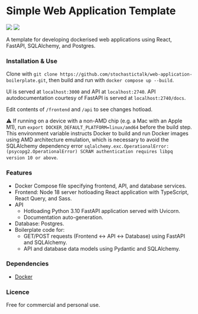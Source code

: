 # Simple Web Application Template

![](https://img.shields.io/github/v/release/stochastictalk/web-application-boilerplate?display_name=tag) ![](https://img.shields.io/github/stars/stochastictalk/web-application-boilerplate?style=social)

A template for developing dockerised web applications using React, FastAPI, SQLAlchemy, and Postgres.

### Installation & Use
Clone with `git clone https://github.com/stochastictalk/web-application-boilerplate.git`, then build and run with `docker compose up --build`.

UI is served at `localhost:3000` and API at `localhost:2740`. API autodocumentation courtesy of FastAPI is served at `localhost:2740/docs`.

Edit contents of `/frontend` and `/api` to see changes hotload.

:warning: If running on a device with a non-AMD chip (e.g. a Mac with an Apple M1), run `export DOCKER_DEFAULT_PLATFORM=linux/amd64` before the build step. This environment variable instructs Docker to build and run Docker images using AMD architecture emulation, which is necessary to avoid the SQLAlchemy dependency error `sqlalchemy.exc.OperationalError: (psycopg2.OperationalError) SCRAM authentication requires libpq version 10 or above`.

### Features

* Docker Compose file specifying frontend, API, and database services.
* Frontend: Node 18 server hotloading React application with TypeScript, React Query, and Sass.
* API
    * Hotloading Python 3.10 FastAPI application served with Uvicorn.
    * Documentation auto-generation.
* Database: Postgres.
* Boilerplate code for:
    * GET/POST requests (Frontend ↔ API ↔ Database) using FastAPI and SQLAlchemy.
    * API and database data models using Pydantic and SQLAlchemy.

### Dependencies

* [Docker](https://docs.docker.com/get-docker/)


### Licence

Free for commercial and personal use.



